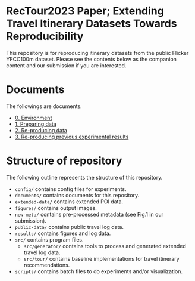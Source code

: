 # RecTour2023 Paper; Extending Travel Itinerary Datasets Towards Reproducibility


This repository is for reproducing itinerary datasets from the public Flicker YFCC100m dataset. Please see the contents below as the companion content and our submission if you are interested.


# Documents

The followings are documents.

- [0. Environment](./documents/0-environment.md)
- [1. Preparing data](./documents/1-preparing-data.md)
- [2. Re-producing data](./documents/2-repro-data.md)
- [3. Re-producing previous experimental results](./documents/3-repro-exp.md)


# Structure of repository

The following outline represents the structure of this repository.

- `config/` contains config files for experiments.
- `documents/` contains documents for this repository.
- `extended-data/` contains extended POI data.
- `figures/` contains output images.
- `new-meta/` contains pre-processed metadata (see Fig.1 in our submission).
- `public-data/` contains public travel log data.
- `results/` contains figures and log data.
- `src/` contains program files.
  - `src/generator/` contains tools to process and generated extended travel log data.
  - `src/tour/` contains baseline implementations for travel itinerary recommendations.
- `scripts/` contains batch files to do experiments and/or visualization.
